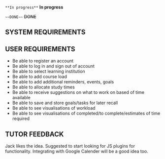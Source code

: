 `**In progress**` **In progress**

`~~DONE~~` ~~DONE~~

## SYSTEM REQUIREMENTS


## USER REQUIREMENTS
- Be able to register an account
- Be able to log in and sign out of account
- Be able to select learning institution
- Be able to add course load
- Be able to add additional reminders, events, goals
- Be able to allocate study times
- Be able to receive suggestions on what to work on based of time available
- Be able to save and store goals/tasks for later recall
- Be able to see visualisations of workload
- Be able to see visualisations of completed/to complete/estimates of time required


## TUTOR FEEDBACK
Jack likes the idea. Suggested to start looking for JS plugins for functionality. Integrating with Google Calender will be a good idea too.